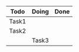 
| Todo          | Doing         | Done  |
| ------------- |:-------------:| -----:|
| Task1         |               |       |
| Task2         |               |    |
|               | Task3         |   |

